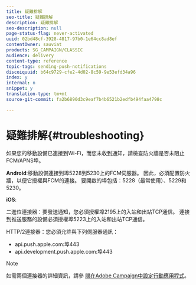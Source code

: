 ```yaml
---
title: 疑難排解
seo-title: 疑難排解
description: 疑難排解
seo-description: null
page-status-flag: never-activated
uuid: 02bd48cf-3928-4817-97b0-1e64cc8ad8ef
contentOwner: sauviat
products: SG_CAMPAIGN/CLASSIC
audience: delivery
content-type: reference
topic-tags: sending-push-notifications
discoiquuid: b64c9729-cfe2-4d02-8c59-9e53efd34a96
index: y
internal: n
snippet: y
translation-type: tm+mt
source-git-commit: fa2b6890d3c9eaf7b4b6521b2edfb494faa4798c

---
```



# 疑難排解{#troubleshooting}

如果您的移動設備已連接到Wi-Fi，而您未收到通知，請檢查防火牆是否未阻止FCM/APNS埠。

**Android**:移動設備連接到埠5228到5230上的FCM伺服器。 因此，必須配置防火牆，以便它授權與FCM的連接。 要開啟的埠包括：5228（最常使用）、5229和5230。

**iOS**:

二進位連接器：要發送通知，您必須授權埠2195上的入站和出站TCP通信。 連接到推送服務的設備必須授權埠5223上的入站和出站TCP通信。

HTTP/2連接器：您必須允許與下列伺服器通訊：

* api.push.apple.com:埠443
* api.development.push.apple.com:埠443

>[!NOTE]
>
>如需兩個連接器的詳細資訊，請參 [閱在Adobe Campaign中設定行動應用程式](../../delivery/using/configuring-the-mobile-application.md)。
